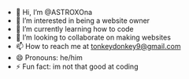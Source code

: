 - 👋 Hi, I’m @ASTROXOna
- 👀 I’m interested in being a website owner
- 🌱 I’m currently learning how to code
- 💞️ I’m looking to collaborate on making websites
- 📫 How to reach me at tonkeydonkey9@gmail.com
- 😄 Pronouns: he/him
- ⚡ Fun fact: im not that good at coding

<!---
ASTROXOna/ASTROXOna is a ✨ special ✨ repository because its `README.md` (this file) appears on your GitHub profile.
You can click the Preview link to take a look at your changes.
--->
